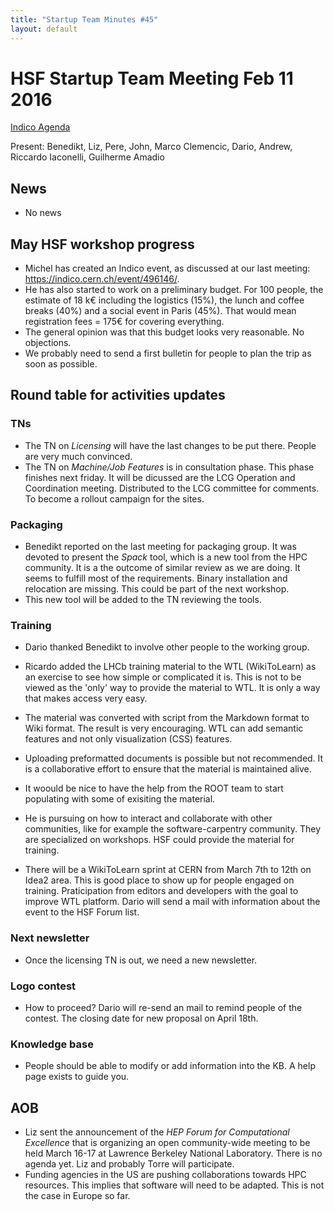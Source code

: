 ```yaml
---
title: "Startup Team Minutes #45"
layout: default
---
```


# HSF Startup Team Meeting Feb 11 2016

[Indico Agenda](https://indico.cern.ch/event/496336/)

Present: Benedikt, Liz, Pere, John, Marco Clemencic, Dario, Andrew, Riccardo Iaconelli, Guilherme Amadio 

## News
- No news

## May HSF workshop progress

- Michel has created an Indico event, as discussed at our last meeting: https://indico.cern.ch/event/496146/.
- He has also started to work on a preliminary budget. For 100 people, the estimate of 18 k€ including 
  the logistics (15%), the lunch and coffee breaks (40%) and a social event in Paris (45%). 
  That would mean registration fees = 175€ for covering everything.
- The general opinion was that this budget looks very reasonable. No objections. 
- We probably need to send a first bulletin for people to plan the trip as soon as possible. 

## Round table for activities updates

### TNs
- The TN on *Licensing* will have the last changes to be put there. People are very much convinced. 
- The TN on *Machine/Job Features* is in consultation phase. This phase finishes next friday. 
  It will be dicussed are the LCG Operation and Coordination meeting. Distributed to the LCG committee for comments.
  To become a rollout campaign for the sites.

### Packaging
- Benedikt reported on the last meeting for packaging group. It was devoted to present the *Spack* tool, 
  which is a new tool from the HPC community. It is a the outcome of similar review as we are doing. It seems to fulfill
most of the requirements. Binary installation and relocation are missing. This could be part of the next workshop. 
- This new tool will be added to the TN reviewing the tools.  

### Training
- Dario thanked Benedikt to involve other people to the working group.
- Ricardo added the LHCb training material to the WTL (WikiToLearn) as an exercise to see how simple or complicated it is. 
  This is not to be viewed as the 'only' way to provide the material to WTL. It is only a way that makes access very easy.
- The material was converted with script from the Markdown format to Wiki format. The result is very encouraging. 
  WTL can add semantic features and not only visualization (CSS) features.
- Uploading preformatted documents is possible but not recommended. 
  It is a collaborative effort to ensure that the material is maintained alive. 
- It woould be nice to have the help from the ROOT team to start populating with some of exisiting the material. 
- He is pursuing on how to interact and collaborate with other communities, like for example the software-carpentry community.
  They are specialized on workshops. HSF could provide the material for training.       

- There will be a WikiToLearn sprint at CERN from March 7th to 12th on Idea2 area. This is good place to show up for
  people engaged on training. Praticipation from editors and developers with the goal to improve WTL platform. 
  Dario will send a mail with information about the event to the HSF Forum list.
 
### Next newsletter
- Once the licensing TN is out, we need a new newsletter. 

### Logo contest 
- How to proceed? Dario will re-send an mail to remind people of the contest. The closing date for new proposal on April 18th.   

### Knowledge base
- People should be able to modify or add information into the KB. A help page exists to guide you.


## AOB
- Liz sent the announcement of the *HEP Forum for Computational Excellence* that is organizing an open community-wide 
  meeting to be held March 16-17 at Lawrence Berkeley National Laboratory. There is no agenda yet. 
  Liz and probably Torre will participate.
- Funding agencies in the US are pushing collaborations towards HPC resources. 
  This implies that software will need to be adapted. This is not the case in Europe so far.



